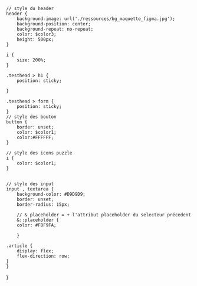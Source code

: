     // style du header 
    header {
        background-image: url('./ressources/bg_maquette_figma.jpg');
        background-position: center;
        background-repeat: no-repeat;
        color: $color3;
        height: 500px;
    }

    i {
        size: 200%;
    }

    .testhead > h1 {
        position: sticky;

    }

    .testhead > form {
        position: sticky;
    }
    // style des bouton 
    button {
        border: unset;
        color: $color1;
        color:#FFFFFF;
    }
    
    // style des icons puzzle 
    i {
        color: $color1;
    }


    // style des input 
    input , textarea {
        background-color: #D9D9D9;
        border: unset;
        border-radius: 15px;

        // & placeholder = + l'attribut placeholder du selecteur précedent
        &::placeholder {
        color: #F8F9FA;

        }

    .article {  
        display: flex;
        flex-direction: row;
    }
    }
}